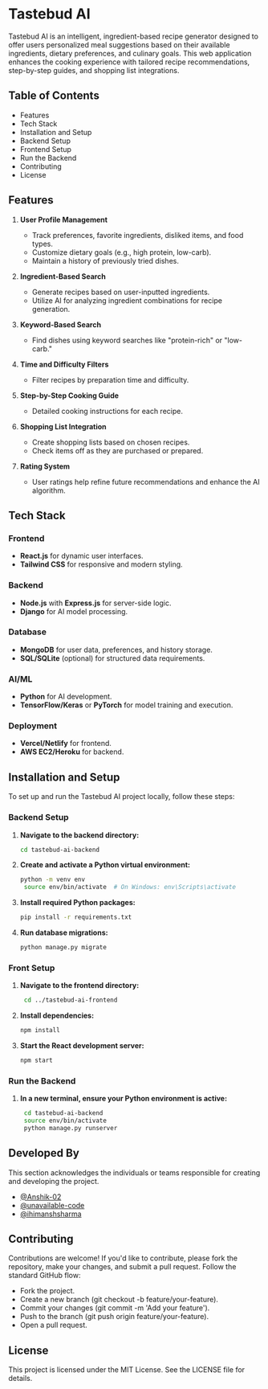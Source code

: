 # Tastebud AI

Tastebud AI is an intelligent, ingredient-based recipe generator designed to offer users personalized meal suggestions based on their available ingredients, dietary preferences, and culinary goals. This web application enhances the cooking experience with tailored recipe recommendations, step-by-step guides, and shopping list integrations.

## Table of Contents
  - Features
  - Tech Stack
  - Installation and Setup
  - Backend Setup
  - Frontend Setup
  - Run the Backend
  - Contributing
  - License

## Features
1. **User Profile Management**
   - Track preferences, favorite ingredients, disliked items, and food types.
   - Customize dietary goals (e.g., high protein, low-carb).
   - Maintain a history of previously tried dishes.

2. **Ingredient-Based Search**
   - Generate recipes based on user-inputted ingredients.
   - Utilize AI for analyzing ingredient combinations for recipe generation.

3. **Keyword-Based Search**
   - Find dishes using keyword searches like "protein-rich" or "low-carb."

4. **Time and Difficulty Filters**
   - Filter recipes by preparation time and difficulty.

5. **Step-by-Step Cooking Guide**
   - Detailed cooking instructions for each recipe.

6. **Shopping List Integration**
   - Create shopping lists based on chosen recipes.
   - Check items off as they are purchased or prepared.

7. **Rating System**
   - User ratings help refine future recommendations and enhance the AI algorithm.

## Tech Stack
### Frontend
- **React.js** for dynamic user interfaces.
- **Tailwind CSS** for responsive and modern styling.

### Backend
- **Node.js** with **Express.js** for server-side logic.
- **Django** for AI model processing.

### Database
- **MongoDB** for user data, preferences, and history storage.
- **SQL/SQLite** (optional) for structured data requirements.

### AI/ML
- **Python** for AI development.
- **TensorFlow/Keras** or **PyTorch** for model training and execution.

### Deployment
- **Vercel/Netlify** for frontend.
- **AWS EC2/Heroku** for backend.

## Installation and Setup
To set up and run the Tastebud AI project locally, follow these steps:

### Backend Setup
1. **Navigate to the backend directory:**
   ```bash
   cd tastebud-ai-backend
2. **Create and activate a Python virtual environment:**
   ```bash
   python -m venv env
    source env/bin/activate  # On Windows: env\Scripts\activate
3. **Install required Python packages:**
   ```bash
   pip install -r requirements.txt
4. **Run database migrations:**
   ```bash
   python manage.py migrate

### Front Setup
1. **Navigate to the frontend directory:**
   ```bash
    cd ../tastebud-ai-frontend
2. **Install dependencies:**
   ```bash
   npm install
3. **Start the React development server:**
   ```bash
   npm start

### Run the Backend
1. **In a new terminal, ensure your Python environment is active:**
   ```bash
    cd tastebud-ai-backend
    source env/bin/activate
    python manage.py runserver

## Developed By
This section acknowledges the individuals or teams responsible for creating and developing the project.
- [@Anshik-02](https://github.com/Anshik-02)
- [@unavailable-code](https://github.com/unavailable-code)
- [@ihimanshsharma](https://github.com/ihimanshsharma)

## Contributing
Contributions are welcome! If you'd like to contribute, please fork the repository, make your changes, and submit a pull request. Follow the standard GitHub flow:
   - Fork the project.
   - Create a new branch (git checkout -b feature/your-feature).
   - Commit your changes (git commit -m 'Add your feature').
   - Push to the branch (git push origin feature/your-feature).
   - Open a pull request.

## License
This project is licensed under the MIT License. See the LICENSE file for details.
